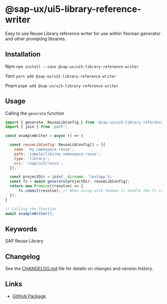 # @sap-ux/ui5-library-reference-writer

Easy to use Reuse Library reference writer for use within Yeoman generator and other prompting libraries. 


## Installation
Npm
`npm install --save @sap-ux/ui5-library-reference-writer`

Yarn
`yarn add @sap-ux/ui5-library-reference-writer`

Pnpm
`pnpm add @sap-ux/ui5-library-reference-writer`

## Usage


Calling the `generate` function
```javascript
import { generate, ReuseLibConfig } from '@sap-ux/ui5-library-reference-writer'
import { join } from 'path';

const exampleWriter = async () => {

  const reuseLibConfig: ReuseLibConfig[] = [{
    name: 'my.namespace.reuse';
    path: 'sample/libs/my.namespace.reuse';
    type: 'library';
    uri: '/sap/ui5/reuse';
  }];

  const projectDir = join(__dirname, 'testapp');
  const fs = await generate(projectDir, reuseLibConfig);
  return new Promise((resolve) => {
      fs.commit(resolve); // When using with Yeoman it handle the fs commit.
  });
}

// Calling the function
await exampleWriter();

```

## Keywords
SAP Reuse Library

## Changelog

See the [CHANGELOG.md](https://github.com/SAP/open-ux-tools/blob/main/packages/ui5-library-reference-writer/CHANGELOG.md) file for details on changes and version history.
## Links

- [GitHub Package](https://github.com/SAP/open-ux-tools/tree/main/packages/ui5-library-reference-writer)